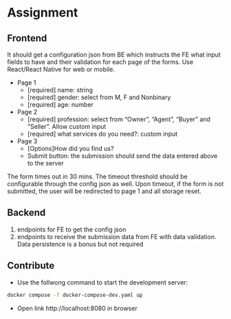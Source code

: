 # Assignment

## Frontend

It should get a configuration json from BE which instructs the FE what input fields to have and their validation for each page of the forms. Use React/React Native for web or mobile.

- Page 1
  - [required] name: string
  - [required] gender: select from M, F and Nonbinary
  - [required] age: number
- Page 2
  - [required] profession: select from “Owner”, “Agent”, “Buyer” and “Seller”. Allow custom input
  - [required] what services do you need?: custom input
- Page 3
  - [Options]How did you find us?
  - Submit button: the submission should send the data entered above to the server

The form times out in 30 mins. The timeout threshold should be configurable through the config json as well. Upon timeout, if the form is not submitted, the user will be redirected to page 1 and all storage reset.

## Backend

1. endpoints for FE to get the config json
2. endpoints to receive the submission data from FE with data validation. Data persistence is a bonus but not required

## Contribute

- Use the follwong command to start the development server:

```bash
docker compose -f docker-compose-dev.yaml up
```

- Open link http://localhost:8080 in browser
